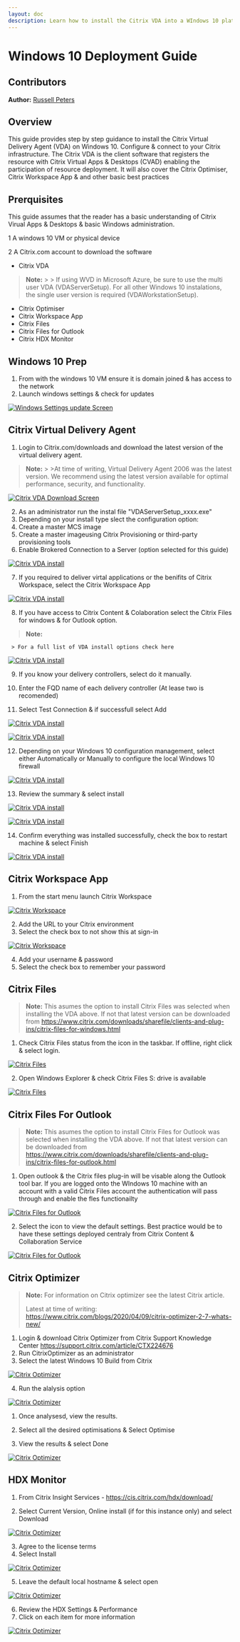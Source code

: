 ```yaml
---
layout: doc
description: Learn how to install the Citrix VDA into a WIndows 10 platform & prep it to be used in a CVAD environment, including related components, tips and best practices.
---
```

# Windows 10 Deployment Guide

## Contributors

**Author:** [Russell Peters](URL)

## Overview

This guide provides step by step guidance to install the Citrix Virtual Delivery Agent (VDA) on Windows 10. Configure & connect to your Citrix infrastructure.
The Citrix VDA is the client software that registers the resource with Citrix Virtual Apps & Desktops (CVAD) enabling the participation of resource deployment.
It will also cover the Citrix Optimiser, Citrix Workspace App & and other basic best practices

## Prerquisites

This guide assumes that the reader has a basic understanding of Citrix Virual Apps & Desktops & basic Windows administration.

1   A windows 10 VM or physical device

2   A Citrix.com account to download the software

*  Citrix VDA

  >**Note:**
    >
    > If using WVD in Microsoft Azure, be sure to use the multi user VDA (VDAServerSetup). For all other Windows 10 instalations, the single user version is required (VDAWorkstationSetup).

*  Citrix Optimiser
*  Citrix Workspace App
*  Citrix Files
*  Citrix Files for Outlook
*  Citrix HDX Monitor

## Windows 10 Prep

1.  From with the windows 10 VM ensure it is domain joined & has access to the network
2.  Launch windows settings & check for updates

[![Windows Settings update Screen](/en-us/tech-zone/build/media/deployment-guides_windows-10-deployment_windows-update.png)](/en-us/tech-zone/build/media/deployment-guides_windows-10-deployment_windows-update.png)

## Citrix Virtual Delivery Agent

1.  Login to Citrix.com/downloads and download the latest version of the virtual delivery agent.

 >**Note:**
    >
    >At time of writing, Virtual Delivery Agent 2006 was the latest version. We recommend using the latest version available for optimal performance, security, and functionality.

[![Citrix VDA Download Screen](/en-us/tech-zone/build/media/deployment-guides_windows-10-deployment_vda-download.png)](/en-us/tech-zone/build/media/deployment-guides_windows-10-deployment_vda-download.png)

2.  As an administrator run the instal file "VDAServerSetup_xxxx.exe"
3.  Depending on your install type slect the configuration option:
4.  Create a master MCS image
5.  Create a master imageusing Citrix Provisioning or third-party provisioning tools
6.  Enable Brokered Connection to a Server (option selected for this guide)

[![Citrix VDA install](/en-us/tech-zone/build/media/deployment-guides_windows-10-deployment_vda-install-1.png)](/en-us/tech-zone/build/media/deployment-guides_windows-10-deployment_vda-install-1.png)

7. If you required to deliver virtal applications or the benifits of Citrix Workspace, select the Citrix Workspace App

[![Citrix VDA install](/en-us/tech-zone/build/media/deployment-guides_windows-10-deployment_vda-install-2.png)](/en-us/tech-zone/build/media/deployment-guides_windows-10-deployment_vda-install-2.png)

8. If you have access to Citrix Content & Colaboration select the Citrix Files for windows & for Outlook option.
  >**Note:**
   >
     > For a full list of VDA install options check here

[![Citrix VDA install](/en-us/tech-zone/build/media/deployment-guides_windows-10-deployment_vda-install-3.png)](/en-us/tech-zone/build/media/deployment-guides_windows-10-deployment_vda-install-3.png)

9. If you know your delivery controllers, select do it manually.

10. Enter the FQD name of each delivery controller (At lease two is recomended)
11. Select Test Connection & if successfull select Add

[![Citrix VDA install](/en-us/tech-zone/build/media/deployment-guides_windows-10-deployment_vda-install-4.png)](/en-us/tech-zone/build/media/deployment-guides_windows-10-deployment_vda-install-4.png)

[![Citrix VDA install](/en-us/tech-zone/build/media/deployment-guides_windows-10-deployment_vda-install-5.png)](/en-us/tech-zone/build/media/deployment-guides_windows-10-deployment_vda-install-5.png)

12.  Depending on your Windows 10 configuration management, select either Automatically or Manually to configure the local Windows 10 firewall

[![Citrix VDA install](/en-us/tech-zone/build/media/deployment-guides_windows-10-deployment_vda-install-6.png)](/en-us/tech-zone/build/media/deployment-guides_windows-10-deployment_vda-install-6.png)

13. Review the summary & select install

[![Citrix VDA install](/en-us/tech-zone/build/media/deployment-guides_windows-10-deployment_vda-install-7.png)](/en-us/tech-zone/build/media/deployment-guides_windows-10-deployment_vda-install-7.png)

[![Citrix VDA install](/en-us/tech-zone/build/media/deployment-guides_windows-10-deployment_vda-install-8.png)](/en-us/tech-zone/build/media/deployment-guides_windows-10-deployment_vda-install-8.png)

14. Confirm everything was installed successfully, check the box to restart machine & select Finish

[![Citrix VDA install](/en-us/tech-zone/build/media/deployment-guides_windows-10-deployment_vda-install-9.png)](/en-us/tech-zone/build/media/deployment-guides_windows-10-deployment_vda-install-9.png)

## Citrix Workspace App

1.  From the start menu launch Citrix Workspace
   
[![Citrix Workspace](/en-us/tech-zone/build/media/deployment-guides_windows-10-deployment_Workspace-1.png)](/en-us/tech-zone/build/media/deployment-guides_windows-10-deployment_Workspace-1.png)

2.  Add the URL to your Citrix environment
3.  Select the check box to not show this at sign-in

[![Citrix Workspace](/en-us/tech-zone/build/media/deployment-guides_windows-10-deployment_Workspace-2.png)](/en-us/tech-zone/build/media/deployment-guides_windows-10-deployment_Workspace-2.png)

4.  Add your username & password
5.  Select the check box to remember your password

## Citrix Files

>**Note:**
 >This asumes the option to install Citrix Files was selected when installing the VDA above.
  >If not that latest version can be downloaded from https://www.citrix.com/downloads/sharefile/clients-and-plug-ins/citrix-files-for-windows.html
  


1.  Check Citrix Files status from the icon in the taskbar. If offline, right click & select login.
   
[![Citrix Files](/en-us/tech-zone/build/media/deployment-guides_windows-10-deployment_Files-1.png)](/en-us/tech-zone/build/media/deployment-guides_windows-10-deployment_Files-1.png)

2.  Open Windows Explorer & check Citrix Files S: drive is available

[![Citrix Files](/en-us/tech-zone/build/media/deployment-guides_windows-10-deployment_Files-3.png)](/en-us/tech-zone/build/media/deployment-guides_windows-10-deployment_Files-3.png)

## Citrix Files For Outlook

>**Note:**
 >This asumes the option to install Citrix Files for Outlook was selected when installing the VDA above.
  >If not that latest version can be downloaded from https://www.citrix.com/downloads/sharefile/clients-and-plug-ins/citrix-files-for-outlook.html

1.  Open outlook & the Citrix files plug-in will be visable along the Outlook tool bar. If you are logged onto the WIndows 10 machine with an account with a valid Citrix Files account the authentication will pass through and enable the fles functionailty
   
[![Citrix Files for Outlook](/en-us/tech-zone/build/media/deployment-guides_windows-10-deployment_Outlook-1.png)](/en-us/tech-zone/build/media/deployment-guides_windows-10-deployment_Outlook-1.png)

2.  Select the icon to view the default settings. Best practice would be to have these settings deployed centraly from Citrix Content & Collaboration Service

[![Citrix Files for Outlook](/en-us/tech-zone/build/media/deployment-guides_windows-10-deployment_Outlook-2.png)](/en-us/tech-zone/build/media/deployment-guides_windows-10-deployment_Outlook-2.png)

## Citrix Optimizer

>**Note:**
 >For information on Citrix optimizer see the latest Citrix article.
  >
 > Latest at time of writing: <https://www.citrix.com/blogs/2020/04/09/citrix-optimizer-2-7-whats-new/>

1.  Login & download Citrix Optimizer from Citrix Support Knowledge Center
<https://support.citrix.com/article/CTX224676>
2.  Run CitrixOptimizer as an administrator
3.  Select the latest Windows 10 Build from Citrix

[![Citrix Optimizer](/en-us/tech-zone/build/media/deployment-guides_windows-10-deployment_optimizer-1.png)](/en-us/tech-zone/build/media/deployment-guides_windows-10-deployment_optimizer-1.png)

4. Run the alalysis option
   
[![Citrix Optimizer](/en-us/tech-zone/build/media/deployment-guides_windows-10-deployment_optimizer-2.png)](/en-us/tech-zone/build/media/deployment-guides_windows-10-deployment_optimizer-2.png)
1. Once analysesd, view the results.

2.  Select all the desired optimisations & Select Optimise

3.  View the results & select Done

[![Citrix Optimizer](/en-us/tech-zone/build/media/deployment-guides_windows-10-deployment_optimizer-3.png)](/en-us/tech-zone/build/media/deployment-guides_windows-10-deployment_optimizer-3.png)


## HDX Monitor

1.  From Citrix Insight Services - <https://cis.citrix.com/hdx/download/>

2.  Select Current Version, Online install (if for this instance only) and select Download
   
[![Citrix Optimizer](/en-us/tech-zone/build/media/deployment-guides_windows-10-deployment_hdx-1.png)](/en-us/tech-zone/build/media/deployment-guides_windows-10-deployment_hdx-1.png)

3.  Agree to the license terms
4.  Select Install

[![Citrix Optimizer](/en-us/tech-zone/build/media/deployment-guides_windows-10-deployment_hdx-3.png)](/en-us/tech-zone/build/media/deployment-guides_windows-10-deployment_hdx-3.png)

5. Leave the default local hostname & select open

[![Citrix Optimizer](/en-us/tech-zone/build/media/deployment-guides_windows-10-deployment_hdx-4.png)](/en-us/tech-zone/build/media/deployment-guides_windows-10-deployment_hdx-4.png)

6. Review the HDX Settings & Performance
7. Click on each item for more information

[![Citrix Optimizer](/en-us/tech-zone/build/media/deployment-guides_windows-10-deployment_hdx-5.png)](/en-us/tech-zone/build/media/deployment-guides_windows-10-deployment_hdx-5.png)

